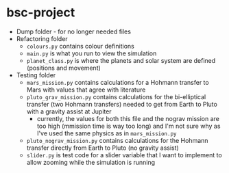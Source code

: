# bsc-project

- Dump folder - for no longer needed files
- Refactoring folder
    - `colours.py` contains colour definitions
    - `main.py` is what you run to view the simulation
    - `planet_class.py` is where the planets and solar system are defined (positions and movement)
- Testing folder
    - `mars_mission.py` contains calculations for a Hohmann transfer to Mars with values that agree with literature
    - `pluto_grav_mission.py` contains calculations for the bi-elliptical transfer (two Hohmann transfers) needed to get from Earth to Pluto with a gravity assist at Jupiter
        - currently, the values for both this file and the nograv mission are too high (mmission time is way too long) and I'm not sure why as I've used the same physics as in `mars_mission.py`
    - `pluto_nograv_mission.py` contains calculations for the Hohmann transfer directly from Earth to Pluto (no gravity assist)
    - `slider.py` is test code for a slider variable that I want to implement to allow zooming while the simulation is running
